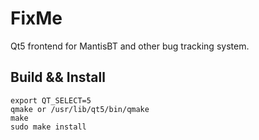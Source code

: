 FixMe
=====

Qt5 frontend for MantisBT and other bug tracking system.


## Build && Install

```
export QT_SELECT=5
qmake or /usr/lib/qt5/bin/qmake
make
sudo make install
```
